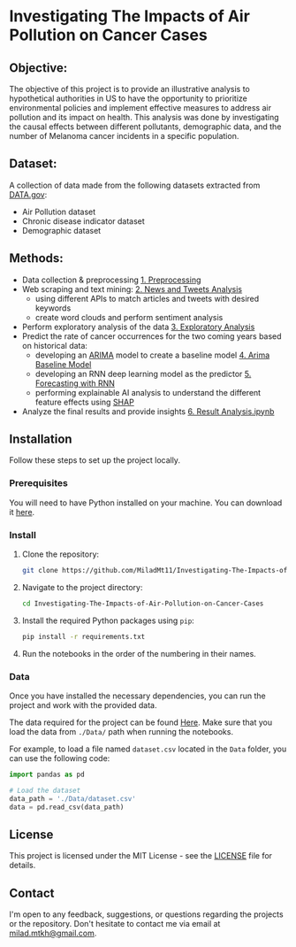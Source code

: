 # Investigating The Impacts of Air Pollution on Cancer Cases

## Objective:
The objective of this project is to provide an illustrative analysis to hypothetical authorities in US to have the opportunity to prioritize environmental policies and implement effective measures to address air pollution and its impact on health. This analysis was done by investigating the causal effects between different pollutants, demographic data, and the number of Melanoma cancer incidents in a specific population.

## Dataset:
A collection of data made from the following datasets extracted from [DATA.gov](https://data.gov/):
* Air Pollution dataset
* Chronic disease indicator dataset
* Demographic dataset

## Methods:
* Data collection & preprocessing [1. Preprocessing](https://github.com/MiladMt11/Investigating-The-Impacts-of-Air-Pollution-on-Cancer-Cases/blob/9d3470a39f04b5059e2692afca616679485a5d2f/1.%20Preprocessing.ipynb)
* Web scraping and text mining: [2. News and Tweets Analysis](https://github.com/MiladMt11/Investigating-The-Impacts-of-Air-Pollution-on-Cancer-Cases/blob/940f072729e2f6579bea846be6714cfd13f61874/2.%20News%20and%20Tweets%20Analysis.ipynb)
  - using different APIs to match articles and tweets with desired keywords
  - create word clouds and perform sentiment analysis
* Perform exploratory analysis of the data [3. Exploratory Analysis](https://github.com/MiladMt11/Investigating-The-Impacts-of-Air-Pollution-on-Cancer-Cases/blob/940f072729e2f6579bea846be6714cfd13f61874/3.%20Exploratory%20Analysis.ipynb)
* Predict the rate of cancer occurrences for the two coming years based on historical data:
  - developing an [ARIMA](https://en.wikipedia.org/wiki/Autoregressive_integrated_moving_average) model to create a baseline model [4. Arima Baseline Model](https://github.com/MiladMt11/Investigating-The-Impacts-of-Air-Pollution-on-Cancer-Cases/blob/940f072729e2f6579bea846be6714cfd13f61874/4.%20Arima%20Baseline%20Model.ipynb)
  - developing an RNN deep learning model as the predictor [5. Forecasting with RNN](https://github.com/MiladMt11/Investigating-The-Impacts-of-Air-Pollution-on-Cancer-Cases/blob/940f072729e2f6579bea846be6714cfd13f61874/5.%20Forecasting%20with%20RNN.ipynb)
  - performing explainable AI analysis to understand the different feature effects using [SHAP](https://shap.readthedocs.io/en/latest/)
* Analyze the final results and provide insights [6. Result Analysis.ipynb](https://github.com/MiladMt11/Investigating-The-Impacts-of-Air-Pollution-on-Cancer-Cases/blob/940f072729e2f6579bea846be6714cfd13f61874/4.%20Arima%20Baseline%20Model.ipynb)

## Installation

Follow these steps to set up the project locally.

### Prerequisites

You will need to have Python installed on your machine. You can download it [here](https://www.python.org/downloads/).

### Install

1. Clone the repository:

    ```bash
    git clone https://github.com/MiladMt11/Investigating-The-Impacts-of-Air-Pollution-on-Cancer-Cases.git
    ```

2. Navigate to the project directory:

    ```bash
    cd Investigating-The-Impacts-of-Air-Pollution-on-Cancer-Cases
    ```

3. Install the required Python packages using `pip`:

    ```bash
    pip install -r requirements.txt
    ```

4. Run the notebooks in the order of the numbering in their names.

### Data

Once you have installed the necessary dependencies, you can run the project and work with the provided data.

The data required for the project can be found [Here](https://drive.google.com/drive/folders/1OTlH8BLThDNz2_YFmtk0xTr2xuT67Ll5?usp=drive_link). Make sure that you load the data from `./Data/` path when running the notebooks.

For example, to load a file named `dataset.csv` located in the `Data` folder, you can use the following code:

```python
import pandas as pd

# Load the dataset
data_path = './Data/dataset.csv'
data = pd.read_csv(data_path)
```

## License

This project is licensed under the MIT License - see the [LICENSE](./LICENSE) file for details.

## Contact
I'm open to any feedback, suggestions, or questions regarding the projects or the repository. Don't hesitate to contact me via email at milad.mtkh@gmail.com.
